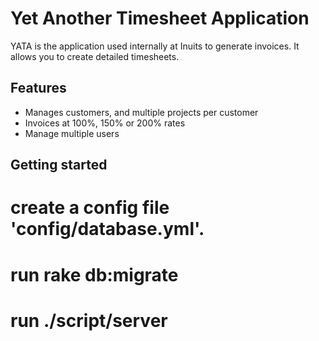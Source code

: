 Yet Another Timesheet Application
===

YATA is the application used internally at Inuits to generate invoices. It allows you to create detailed timesheets.

Features
---

* Manages customers, and multiple projects per customer
* Invoices at 100%, 150% or 200% rates
* Manage multiple users

Getting started
---

# create a config file 'config/database.yml'.
# run rake db:migrate
# run ./script/server
